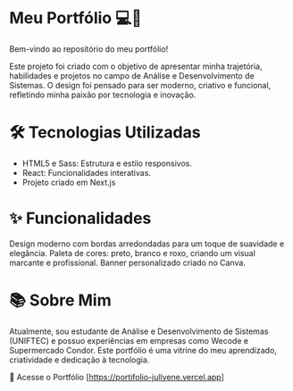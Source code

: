 # Meu Portfólio 💻🎨
Bem-vindo ao repositório do meu portfólio!

Este projeto foi criado com o objetivo de apresentar minha trajetória, habilidades e projetos no campo de Análise e Desenvolvimento de Sistemas. O design foi pensado para ser moderno, criativo e funcional, refletindo minha paixão por tecnologia e inovação.

# 🛠️ Tecnologias Utilizadas

* HTML5 e Sass: Estrutura e estilo responsivos.
* React: Funcionalidades interativas.
* Projeto criado em Next.js

# ✨ Funcionalidades
Design moderno com bordas arredondadas para um toque de suavidade e elegância.
Paleta de cores: preto, branco e roxo, criando um visual marcante e profissional.
Banner personalizado criado no Canva.

# 📚 Sobre Mim
Atualmente, sou estudante de Análise e Desenvolvimento de Sistemas (UNIFTEC) e possuo experiências em empresas como Wecode e Supermercado Condor. Este portfólio é uma vitrine do meu aprendizado, criatividade e dedicação à tecnologia.

🔗 Acesse o Portfólio
[https://portifolio-jullyene.vercel.app]
